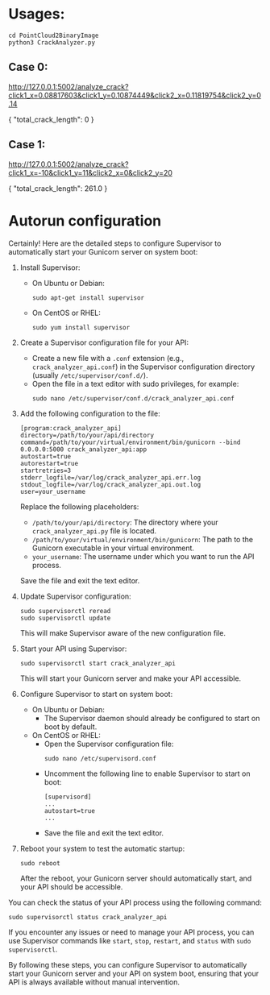 # Usages:
```
cd PointCloud2BinaryImage
python3 CrackAnalyzer.py
```
## Case 0:
http://127.0.0.1:5002/analyze_crack?click1_x=0.08817603&click1_y=0.10874449&click2_x=0.11819754&click2_y=0.14

{
  "total_crack_length": 0
}

## Case 1:
http://127.0.0.1:5002/analyze_crack?click1_x=-10&click1_y=11&click2_x=0&click2_y=20

{
  "total_crack_length": 261.0
}

# Autorun configuration
Certainly! Here are the detailed steps to configure Supervisor to automatically start your Gunicorn server on system boot:

1. Install Supervisor:
   - On Ubuntu or Debian:
     ```
     sudo apt-get install supervisor
     ```
   - On CentOS or RHEL:
     ```
     sudo yum install supervisor
     ```

2. Create a Supervisor configuration file for your API:
   - Create a new file with a `.conf` extension (e.g., `crack_analyzer_api.conf`) in the Supervisor configuration directory (usually `/etc/supervisor/conf.d/`).
   - Open the file in a text editor with sudo privileges, for example:
     ```
     sudo nano /etc/supervisor/conf.d/crack_analyzer_api.conf
     ```

3. Add the following configuration to the file:
   ```
   [program:crack_analyzer_api]
   directory=/path/to/your/api/directory
   command=/path/to/your/virtual/environment/bin/gunicorn --bind 0.0.0.0:5000 crack_analyzer_api:app
   autostart=true
   autorestart=true
   startretries=3
   stderr_logfile=/var/log/crack_analyzer_api.err.log
   stdout_logfile=/var/log/crack_analyzer_api.out.log
   user=your_username
   ```

   Replace the following placeholders:
   - `/path/to/your/api/directory`: The directory where your `crack_analyzer_api.py` file is located.
   - `/path/to/your/virtual/environment/bin/gunicorn`: The path to the Gunicorn executable in your virtual environment.
   - `your_username`: The username under which you want to run the API process.

   Save the file and exit the text editor.

4. Update Supervisor configuration:
   ```
   sudo supervisorctl reread
   sudo supervisorctl update
   ```

   This will make Supervisor aware of the new configuration file.

5. Start your API using Supervisor:
   ```
   sudo supervisorctl start crack_analyzer_api
   ```

   This will start your Gunicorn server and make your API accessible.

6. Configure Supervisor to start on system boot:
   - On Ubuntu or Debian:
     - The Supervisor daemon should already be configured to start on boot by default.
   - On CentOS or RHEL:
     - Open the Supervisor configuration file:
       ```
       sudo nano /etc/supervisord.conf
       ```
     - Uncomment the following line to enable Supervisor to start on boot:
       ```
       [supervisord]
       ...
       autostart=true
       ...
       ```
     - Save the file and exit the text editor.

7. Reboot your system to test the automatic startup:
   ```
   sudo reboot
   ```

   After the reboot, your Gunicorn server should automatically start, and your API should be accessible.

You can check the status of your API process using the following command:
```
sudo supervisorctl status crack_analyzer_api
```

If you encounter any issues or need to manage your API process, you can use Supervisor commands like `start`, `stop`, `restart`, and `status` with `sudo supervisorctl`.

By following these steps, you can configure Supervisor to automatically start your Gunicorn server and your API on system boot, ensuring that your API is always available without manual intervention.